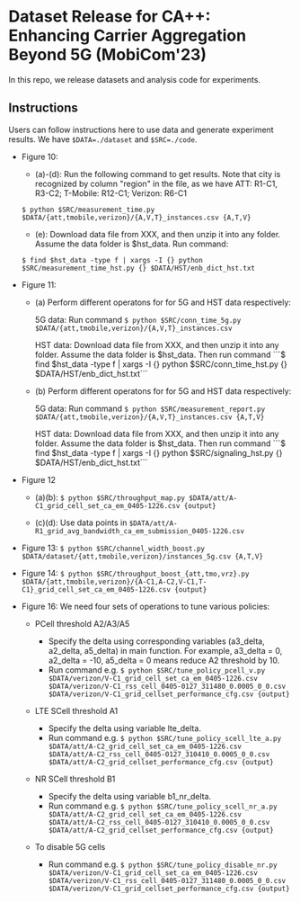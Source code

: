 # Dataset Release for CA++: Enhancing Carrier Aggregation Beyond 5G (MobiCom'23)

In this repo, we release datasets and analysis code for experiments. 

## Instructions

Users can follow instructions here to use data and generate experiment results. We have ```$DATA=./dataset``` and ```$SRC=./code```.

- Figure 10:
  - (a)-(d): Run the following command to get results. Note that city is recognized by column "region" in the file, as we have ATT: R1-C1, R3-C2; T-Mobile: R12-C1; Verizon: R6-C1
  
  ```$ python $SRC/measurement_time.py $DATA/{att,tmobile,verizon}/{A,V,T}_instances.csv {A,T,V}```

  - (e): Download data file from XXX, and then unzip it into any folder. Assume the data folder is $hst_data. Run command:
  
  ```$ find $hst_data -type f | xargs -I {} python $SRC/measurement_time_hst.py {} $DATA/HST/enb_dict_hst.txt```


- Figure 11:
  - (a) Perform different operatons for for 5G and HST data respectively:
  
    5G data: Run command ```$ python $SRC/conn_time_5g.py $DATA/{att,tmobile,verizon}/{A,V,T}_instances.csv```
    
    HST data: Download data file from XXX, and then unzip it into any folder. Assume the data folder is $hst_data. Then run command ```$ find $hst_data -type f | xargs -I {} python $SRC/conn_time_hst.py {} $DATA/HST/enb_dict_hst.txt```
  
  - (b) Perform different operatons for for 5G and HST data respectively:
    
    5G data: Run command ```$ python $SRC/measurement_report.py $DATA/{att,tmobile,verizon}/{A,V,T}_instances.csv {A,T,V}```
    
    HST data: Download data file from XXX, and then unzip it into any folder. Assume the data folder is $hst_data. Then run command ```$ find $hst_data -type f | xargs -I {} python $SRC/signaling_hst.py {} $DATA/HST/enb_dict_hst.txt```


- Figure 12
  - (a)(b): ```$ python $SRC/throughput_map.py $DATA/att/A-C1_grid_cell_set_ca_em_0405-1226.csv {output}```

  - (c)(d): Use data points in ```$DATA/att/A-R1_grid_avg_bandwidth_ca_em_submission_0405-1226.csv```


- Figure 13:
  ```$ python $SRC/channel_width_boost.py $DATA/dataset/{att,tmobile,verizon}/instances_5g.csv {A,T,V}```

- Figure 14:
  ```$ python $SRC/throughput_boost_{att,tmo,vrz}.py $DATA/{att,tmobile,verizon}/{A-C1,A-C2,V-C1,T-C1}_grid_cell_set_ca_em_0405-1226.csv {output}```

- Figure 16: We need four sets of operations to tune various policies:
  - PCell threshold A2/A3/A5
    - Specify the delta using corresponding variables (a3_delta, a2_delta, a5_delta) in main function. For example, a3_delta = 0, a2_delta = -10, a5_delta = 0 means reduce A2 threshold by 10.
    - Run command e.g. 
      ```$ python $SRC/tune_policy_pcell_v.py $DATA/verizon/V-C1_grid_cell_set_ca_em_0405-1226.csv $DATA/verizon/V-C1_rss_cell_0405-0127_311480_0.0005_0_0.csv $DATA/verizon/V-C1_grid_cellset_performance_cfg.csv {output}```

  - LTE SCell threshold A1
    - Specify the delta using variable lte_delta.
    - Run command e.g. 
      ```$ python $SRC/tune_policy_scell_lte_a.py $DATA/att/A-C2_grid_cell_set_ca_em_0405-1226.csv $DATA/att/A-C2_rss_cell_0405-0127_310410_0.0005_0_0.csv $DATA/att/A-C2_grid_cellset_performance_cfg.csv {output}```

  - NR SCell threshold B1
    - Specify the delta using variable b1_nr_delta.
    - Run command e.g.
      ```$ python $SRC/tune_policy_scell_nr_a.py $DATA/att/A-C2_grid_cell_set_ca_em_0405-1226.csv $DATA/att/A-C2_rss_cell_0405-0127_310410_0.0005_0_0.csv $DATA/att/A-C2_grid_cellset_performance_cfg.csv {output}```

  - To disable 5G cells
    - Run command e.g.
      ```$ python $SRC/tune_policy_disable_nr.py  $DATA/verizon/V-C1_grid_cell_set_ca_em_0405-1226.csv $DATA/verizon/V-C1_rss_cell_0405-0127_311480_0.0005_0_0.csv $DATA/verizon/V-C1_grid_cellset_performance_cfg.csv {output}```
